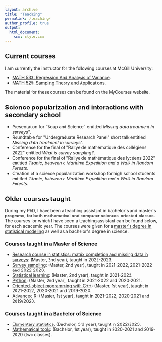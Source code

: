 ```yaml
---
layout: archive
title: "Teaching"
permalink: /teaching/
author_profile: true
output:
  html_document:
    css: style.css
---
```


## Current courses

I am currently the instructor for the following courses at McGill University:

- [MATH 533: Regression And Analysis of Variance](https://www.mcgill.ca/study/2023-2024/courses/math-533).
- [MATH 525: Sampling Theory and Applications](https://www.mcgill.ca/study/2023-2024/courses/math-525).

The material for these courses can be found on the MyCourses website.


## Science popularization and interactions with secondary school
- Presentation for "Soup and Science" entitled *Missing data treatment in surveys*".
- Roundtable for "Undergraduate Research Panel" short talk entitled *Missing data treatment in surveys*".
- Conference for the final of "Rallye de mathématique des collégiens 2022" entitled *What is survey sampling?*.
- Conference for the final of "Rallye de mathématique des lycéens 2022" entitled *Titanic, between a Maritime Expedition and a Walk in Random Forests*.
- Creation of a science popularization workshop for high school students entitled *Titanic, between a Maritime Expedition and a Walk in Random Forests*.


## Older courses taught

During my PhD, I have been a teaching assistant in bachelor's and master's programs, for both mathematical and computer sciences-oriented classes. The courses for which I have been a teaching assistant can be found below, for each academic year. The courses were given for a [master's degree in statistical modeling](https://lmb.univ-fcomte.fr/Master-Mathematiques-Appliquees) as well as a bachelor's degree in science.

### Courses taught in a Master of Science

- <ins>Research course in statistics: matrix completion and missing data in surveys</ins>: (Master, 2nd year), taught in 2022-2023. 
- <ins>Survey sampling</ins>: (Master, 2nd year), taught in 2021-2022, 2021-2022 and 2022-2023. 
- <ins>Statistical learning</ins>: (Master, 2nd year), taught in 2021-2022.
- <ins>Python</ins>: (Master, 2nd year), taught in 2021-2022 and 2020-2021.
- <ins>Oriented-object programming with C++</ins>: (Master, 1st year), taught in 2021-2022, 2020-2021 and 2019-2020.
- <ins>Advanced R</ins>: (Master, 1st year), taught in 2021-2022, 2020-2021 and 2019/2020.

### Courses taught in a Bachelor of Science

- <ins>Elementary statistics</ins>: (Bachelor, 3rd year), taught in 2022/2023.
- <ins>Mathematical tools</ins>: (Bachelor, 1st year), taught in 2020-2021 and 2019-2020 (two classes).

